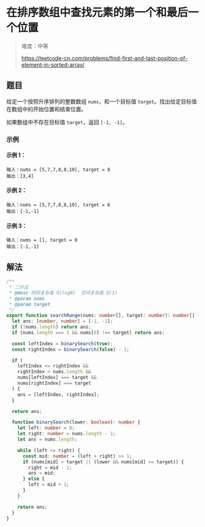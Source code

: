 # 在排序数组中查找元素的第一个和最后一个位置

> 难度：中等
>
> https://leetcode-cn.com/problems/find-first-and-last-position-of-element-in-sorted-array/

## 题目

给定一个按照升序排列的整数数组 `nums`，和一个目标值 `target`。找出给定目标值在数组中的开始位置和结束位置。

如果数组中不存在目标值 `target`，返回 `[-1, -1]`。

### 示例

#### 示例 1：

```
输入：nums = [5,7,7,8,8,10], target = 8
输出：[3,4]
```

#### 示例 2：

```
输入：nums = [5,7,7,8,8,10], target = 6
输出：[-1,-1]
```

#### 示例 3：

```
输入：nums = [], target = 0
输出：[-1,-1]
```

## 解法

```typescript
/**
 * 二分法
 * @desc 时间复杂度 O(logN)  空间复杂度 O(1)
 * @param nums
 * @param target
 */
export function searchRange(nums: number[], target: number): number[] {
  let ans: [number, number] = [-1, -1];
  if (!nums.length) return ans;
  if (nums.length === 1 && nums[0] !== target) return ans;

  const leftIndex = binarySearch(true);
  const rightIndex = binarySearch(false) - 1;

  if (
    leftIndex <= rightIndex &&
    rightIndex < nums.length &&
    nums[leftIndex] === target &&
    nums[rightIndex] === target
  ) {
    ans = [leftIndex, rightIndex];
  }

  return ans;

  function binarySearch(lower: boolean): number {
    let left: number = 0;
    let right: number = nums.length - 1;
    let ans = nums.length;

    while (left <= right) {
      const mid: number = (left + right) >> 1;
      if (nums[mid] > target || (lower && nums[mid] >= target)) {
        right = mid - 1;
        ans = mid;
      } else {
        left = mid + 1;
      }
    }

    return ans;
  }
}
```
